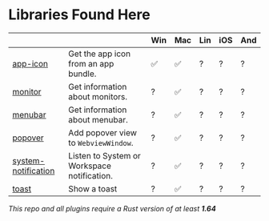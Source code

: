 # Libraries Found Here

|                                            |                                                           | Win | Mac | Lin | iOS | And |
| ------------------------------------------ | --------------------------------------------------------- | --- | --- | --- | --- | --- |
| [app-icon](libs/app-icon)     | Get the app icon from an app bundle.                    | ✅  | ✅ | ?  | ?   | ?   |
| [monitor](libs/monitor)     | Get information about monitors.                    | ?  | ✅ | ?  | ?   | ?   |
| [menubar](libs/menubar)     | Get information about menubar.                    | ?  | ✅ | ?  | ?   | ?   |
| [popover](libs/popover)     | Add popover view to `WebviewWindow`.                    | ?  | ✅ | ?  | ?   | ?   |
| [system-notification](libs/system-notification)     | Listen to System or Workspace notification.                    | ?  | ✅ | ?  | ?   | ?   |
| [toast](libs/toast)     | Show a toast                    | ?  | ✅ | ?  | ?   | ?   |

_This repo and all plugins require a Rust version of at least __1.64___
